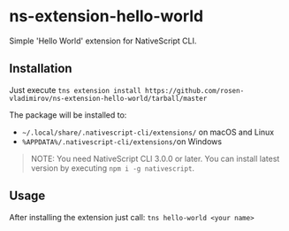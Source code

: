 # ns-extension-hello-world
Simple 'Hello World' extension for NativeScript CLI.

## Installation
Just execute `tns extension install https://github.com/rosen-vladimirov/ns-extension-hello-world/tarball/master`

The package will be installed to:
* `~/.local/share/.nativescript-cli/extensions/` on macOS and Linux
* `%APPDATA%/.nativescript-cli/extensions/`on Windows

> NOTE: You need NativeScript CLI 3.0.0 or later. You can install latest version by executing `npm i -g nativescript`.

## Usage
After installing the extension just call:
`tns hello-world <your name>`

